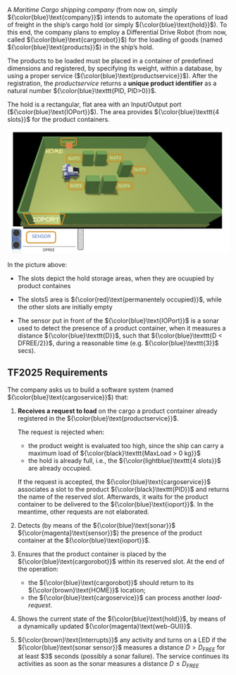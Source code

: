 ## 

A _Maritime Cargo shipping company_ (from now on, simply ${\color{blue}\text{company}}$) intends to automate the operations of load of freight in the ship’s cargo hold (or simply ${\color{blue}\text{hold}}$). To this end, the company plans to employ a Differential Drive Robot (from now, called ${\color{blue}\text{cargorobot}}$) for the loading of goods (named ${\color{blue}\text{products}}$) in the ship’s hold.

The products to be loaded must be placed in a container of predefined dimensions and registered, by specifying its weight, within a database, by using a proper service (${\color{blue}\text{productservice}}$). After the registration, the _productservice_ returns a **unique product identifier** as a natural number  ${\color{blue}\texttt{PID, PID>0}}$.

The hold is a rectangular, flat area with an Input/Output port (${\color{blue}\text{IOPort}}$). The area provides  ${\color{blue}\texttt{4 slots}}$ for the product containers.

<img src="./commons/resources/.referenceDocProf/tf25sceneAnnotated.jpg">

In the picture above:

* The slots depict the hold storage areas, when they are ocuupied by product containes

* The slots5 area is ${\color{red}\text{permanentely occupied}}$, while the other slots are initially empty

* The sensor put in front of the ${\color{blue}\text{IOPort}}$ is a sonar used to detect the presence of a product container, when it measures a distance  ${\color{blue}\texttt{D}}$, such that  ${\color{blue}\texttt{D < DFREE/2}}$, during a reasonable time (e.g.  ${\color{blue}\texttt{3}}$ secs).

## TF2025 Requirements

The company asks us to build a software system (named ${\color{blue}\text{cargoservice}}$) that:

1. **Receives a request to load** on the cargo a product container already registered in the ${\color{blue}\text{productservice}}$.

   The request is rejected when:

   * the product weight is evaluated too high, since the ship can carry a maximum load of
     ${\color{black}\texttt{MaxLoad > 0 kg}}$
   * the hold is already full, i.e., the
     ${\color{lightblue}\texttt{4 slots}}$ are already occupied.

   If the request is accepted, the ${\color{blue}\text{cargoservice}}$ associates a slot to the product
   ${\color{black}\texttt{PID}}$ and returns the name of the reserved slot.
   Afterwards, it waits for the product container to be delivered to the ${\color{blue}\text{ioport}}$.
   In the meantime, other requests are not elaborated.

2. Detects (by means of the ${\color{blue}\text{sonar}}$ ${\color{magenta}\text{sensor}}$) the presence of the product container at the ${\color{blue}\text{ioport}}$.

3. Ensures that the product container is placed by the ${\color{blue}\text{cargorobot}}$ within its reserved slot.
   At the end of the operation:

   * the ${\color{blue}\text{cargorobot}}$ should return to its ${\color{brown}\text{HOME}}$ location;
   * the ${\color{blue}\text{cargoservice}}$ can process another *load-request*.

4. Shows the current state of the ${\color{blue}\text{hold}}$, by means of a dynamically updated ${\color{magenta}\text{web-GUI}}$.

5. ${\color{brown}\text{Interrupts}}$ any activity and turns on a LED if the ${\color{blue}\text{sonar sensor}}$ measures a distance
   $D > D_{FREE}$
   for at least \$3\$ seconds (possibly a sonar failure).
   The service continues its activities as soon as the sonar measures a distance
   $D \leq D_{FREE}$


